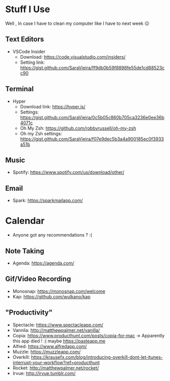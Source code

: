 # Stuff I Use

Well , In case I have to clean my computer like I have to next week 😑

## Text Editors

* VSCode Insider
  * Download: https://code.visualstudio.com/insiders/
  * Setting link: https://gist.github.com/SaraVieira/ff9db0b59f8898fe55de1cd88523cc90

## Terminal

* Hyper
  * Download link: https://hyper.is/
  * Settings: https://gist.github.com/SaraVieira/0c5b05c860b705ca3236e0ee36b4071c
  * Oh My Zsh: https://github.com/robbyrussell/oh-my-zsh
  * Oh my Zsh settings: https://gist.github.com/SaraVieira/f07e9dec5b3a4a900185ec0f3933a51b

## Music

* Spotify: https://www.spotify.com/us/download/other/

## Email

* Spark: https://sparkmailapp.com/

# Calendar

* Anyone got any recommendations ? :(

## Note Taking

* Agenda: https://agenda.com/

## Gif/Video Recording

* Monosnap: https://monosnap.com/welcome
* Kap: https://github.com/wulkano/kap

## "Productivity"

* Spectacle: https://www.spectacleapp.com/
* Vannila: http://matthewpalmer.net/vanilla/
* Copia: https://www.producthunt.com/posts/copia-for-mac -> Apparently this app died ! :( maybe https://pasteapp.me
* Alfred: https://www.alfredapp.com/
* Muzzle: https://muzzleapp.com/
* Overkill: https://krausefx.com/blog/introducing-overkill-dont-let-itunes-interrupt-your-workflow?ref=producthunt
* Rocket: http://matthewpalmer.net/rocket/
* Irvue: http://irvue.tumblr.com/
